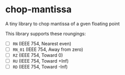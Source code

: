 # chop-mantissa

A tiny library to chop mantissa of a gven floating point

This library supports these roungings:
- [ ] `RN` (IEEE 754, Nearest even)
- [ ] `RN_01` (IEEE 754, Away from zero)
- [ ] `RZ` (IEEE 754, Toward 0)
- [ ] `RU` (IEEE 754, Toward +Inf)
- [ ] `RD` (IEEE 754, Toward -Inf)
